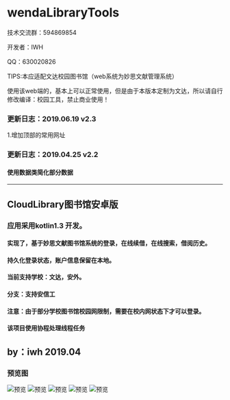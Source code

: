 # wendaLibraryTools

技术交流群：594869854

开发者：IWH 

QQ：630020826 

TIPS:本应适配文达校园图书馆（web系统为妙思文献管理系统）

使用该web端的，基本上可以正常使用，但是由于本版本定制为文达，所以请自行修改编译：校园工具，禁止商业使用！

### 更新日志：2019.06.19 v2.3

1.增加顶部的常用网址

### 更新日志：2019.04.25 v2.2


#### 使用数据类简化部分数据

---


## CloudLibrary图书馆安卓版

### 应用采用kotlin1.3 开发。

#### 实现了，基于妙思文献图书馆系统的登录，在线续借，在线搜索，借阅历史。

#### 持久化登录状态，账户信息保留在本地。

#### 当前支持学校：文达，安外。

#### 分支：支持安信工

#### 注意：由于部分学校图书馆校园网限制，需要在校内网状态下才可以登录。

#### 该项目使用协程处理线程任务

## by：iwh  2019.04
### 预览图
![预览](./exampleImgs/1.png)
![预览](./exampleImgs/2.png)
![预览](./exampleImgs/3.png)
![预览](./exampleImgs/4.png)
![预览](./exampleImgs/5.png)
